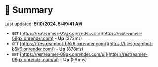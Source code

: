 # 📖 Summary
Last updated: **5/10/2024, 5:49:41 AM**

- `GET` [https://restreamer-09gx.onrender.com](https://restreamer-09gx.onrender.com) - **Up** (373ms)
- `GET` [https://filestreambot-b5k6.onrender.com/](https://filestreambot-b5k6.onrender.com/) - **Up** (878ms)
- `GET` [https://restreamer-09gx.onrender.com/ui](https://restreamer-09gx.onrender.com/ui) - **Up** (597ms)
